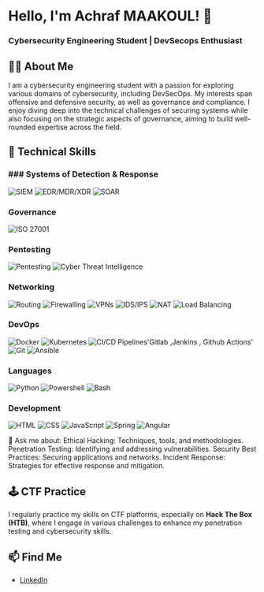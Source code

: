 # Hello, I'm Achraf MAAKOUL! 👋
### Cybersecurity Engineering Student | DevSecops Enthusiast

## 🧑‍💻 About Me
I am a cybersecurity engineering student with a passion for exploring various domains of cybersecurity, including DevSecOps. My interests span offensive and defensive security, as well as governance and compliance. I enjoy diving deep into the technical challenges of securing systems while also focusing on the strategic aspects of governance, aiming to build well-rounded expertise across the field.


## 🔧 Technical Skills
### ### Systems of Detection & Response

![SIEM](https://img.shields.io/badge/-SIEM-000000?style=flat-square&logo=logstash&logoColor=white) 
![EDR/MDR/XDR](https://img.shields.io/badge/-EDR/MDR/XDR-FF3D00?style=flat-square&logo=firefox&logoColor=white) 
![SOAR](https://img.shields.io/badge/-SOAR-005EB8?style=flat-square&logo=security&logoColor=white)

### Governance
![ISO 27001](https://img.shields.io/badge/-ISO%2027001-0072B5?style=flat-square&logo=iso&logoColor=white)

### Pentesting
![Pentesting](https://img.shields.io/badge/-Pentesting-FF0000?style=flat-square&logo=security&logoColor=white)
![Cyber Threat Intelligence](https://img.shields.io/badge/-Cyber%20Threat%20Intelligence-000000?style=flat-square&logo=security&logoColor=white)

### Networking
![Routing](https://img.shields.io/badge/-Routing-0072B5?style=flat-square&logo=networking&logoColor=white)
![Firewalling](https://img.shields.io/badge/-Firewalling-FF5722?style=flat-square&logo=security&logoColor=white)
![VPNs](https://img.shields.io/badge/-VPNs-00BFFF?style=flat-square&logo=openvpn&logoColor=white)
![IDS/IPS](https://img.shields.io/badge/-IDS/IPS-FF9800?style=flat-square&logo=security&logoColor=white)
![NAT](https://img.shields.io/badge/-NAT-4CAF50?style=flat-square&logo=networking&logoColor=white)
![Load Balancing](https://img.shields.io/badge/-Load%20Balancing-FF4081?style=flat-square&logo=networking&logoColor=white)

### DevOps
![Docker](https://img.shields.io/badge/-Docker-2496ED?style=flat-square&logo=docker&logoColor=white)
![Kubernetes](https://img.shields.io/badge/-Kubernetes-326CE5?style=flat-square&logo=kubernetes&logoColor=white)
![CI/CD Pipelines'Gitlab ,Jenkins , Github Actions'](https://img.shields.io/badge/-CI/CD%20Pipelines-326CE5?style=flat-square&logo=kubernetes&logoColor=white)
![Git](https://img.shields.io/badge/-Git-F05032?style=flat-square&logo=git&logoColor=white)
![Ansible](https://img.shields.io/badge/-Ansible-0033CC?style=flat-square&logo=ansible&logoColor=white)

### Languages
![Python](https://img.shields.io/badge/-Python-3776AB?style=flat-square&logo=python&logoColor=white) 
![Powershell](https://img.shields.io/badge/-Powershell-F7DF1E?style=flat-square&logo=javascript&logoColor=black) 
![Bash](https://img.shields.io/badge/-Bash-4EAA25?style=flat-square&logo=gnu-bash&logoColor=white)

### Development
![HTML](https://img.shields.io/badge/-HTML-E34F26?style=flat-square&logo=html5&logoColor=white)
![CSS](https://img.shields.io/badge/-CSS-1572B6?style=flat-square&logo=css3&logoColor=white)
![JavaScript](https://img.shields.io/badge/-JavaScript-F7DF1E?style=flat-square&logo=javascript&logoColor=black) 
![Spring](https://img.shields.io/badge/-Spring-6DB33F?style=flat-square&logo=spring&logoColor=white)
![Angular](https://img.shields.io/badge/-Angular-DD0031?style=flat-square&logo=angular&logoColor=white)


💬 Ask me about:
Ethical Hacking: Techniques, tools, and methodologies.
Penetration Testing: Identifying and addressing vulnerabilities.
Security Best Practices: Securing applications and networks.
Incident Response: Strategies for effective response and mitigation.

## 🕹️ CTF Practice
I regularly practice my skills on CTF platforms, especially on **Hack The Box (HTB)**, where I engage in various challenges to enhance my penetration testing and cybersecurity skills.

## 📫 Find Me
- [LinkedIn](https://www.linkedin.com/in/achraf-maakoul-912824253/)

